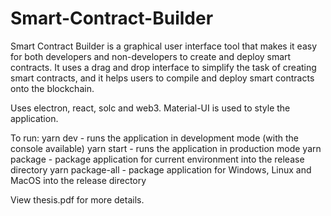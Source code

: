# Smart-Contract-Builder
Smart Contract Builder is a graphical user interface tool that makes it easy for both developers and non-developers to create and deploy smart contracts. It uses a drag and drop interface to simplify the task of creating smart contracts, and it helps users to compile and deploy smart contracts onto the blockchain.

Uses electron, react, solc and web3. Material-UI is used to style the application.

To run:
yarn dev - runs the application in development mode (with the console available)
yarn start - runs the application in production mode
yarn package - package application for current environment into the release directory
yarn package-all - package application for Windows, Linux and MacOS into the release directory

View thesis.pdf for more details.
